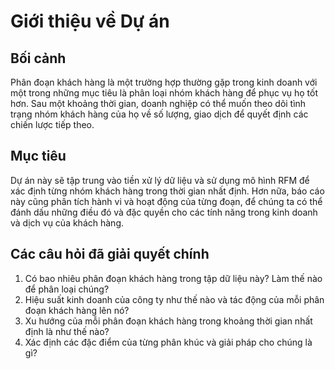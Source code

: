 # Giới thiệu về Dự án

## Bối cảnh

Phân đoạn khách hàng là một trường hợp thường gặp trong kinh doanh với một trong những mục tiêu là phân loại nhóm khách hàng để phục vụ họ tốt hơn. Sau một khoảng thời gian, doanh nghiệp có thể muốn theo dõi tình trạng nhóm khách hàng của họ về số lượng, giao dịch để quyết định các chiến lược tiếp theo.

## Mục tiêu

Dự án này sẽ tập trung vào tiền xử lý dữ liệu và sử dụng mô hình RFM để xác định từng nhóm khách hàng trong thời gian nhất định. Hơn nữa, báo cáo này cũng phân tích hành vi và hoạt động của từng đoạn, để chúng ta có thể đánh dấu những điều đó và đặc quyền cho các tính năng trong kinh doanh và dịch vụ của khách hàng.

## Các câu hỏi đã giải quyết chính

1. Có bao nhiêu phân đoạn khách hàng trong tập dữ liệu này? Làm thế nào để phân loại chúng?
2. Hiệu suất kinh doanh của công ty như thế nào và tác động của mỗi phân đoạn khách hàng lên nó?
3. Xu hướng của mỗi phân đoạn khách hàng trong khoảng thời gian nhất định là như thế nào?
4. Xác định các đặc điểm của từng phân khúc và giải pháp cho chúng là gì?

